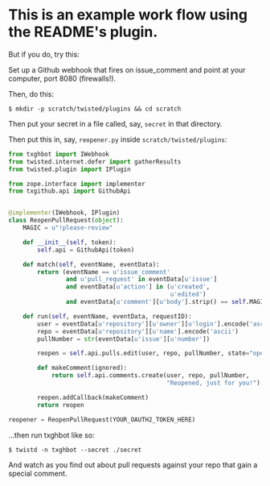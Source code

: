 # This is an example work flow using the README's plugin.

But if you do, try this:

Set up a Github webhook that fires on issue_comment and point at your computer, port 8080 (firewalls!).

Then, do this:

````
$ mkdir -p scratch/twisted/plugins && cd scratch
````

Then put your secret in a file called, say, `secret` in that directory.

Then put this in, say, `reopener.py` inside `scratch/twisted/plugins`:

````python
from txghbot import IWebhook
from twisted.internet.defer import gatherResults
from twisted.plugin import IPlugin

from zope.interface import implementer
from txgithub.api import GithubApi


@implementer(IWebhook, IPlugin)
class ReopenPullRequest(object):
    MAGIC = u"!please-review"

    def __init__(self, token):
        self.api = GithubApi(token)

    def match(self, eventName, eventData):
        return (eventName == u'issue_comment'
                and u'pull_request' in eventData[u'issue']
                and eventData[u'action'] in (u'created',
                                             u'edited')
                and eventData[u'comment'][u'body'].strip() == self.MAGIC)

    def run(self, eventName, eventData, requestID):
        user = eventData[u'repository'][u'owner'][u'login'].encode('ascii')
        repo = eventData[u'repository'][u'name'].encode('ascii')
        pullNumber = str(eventData[u'issue'][u'number'])

        reopen = self.api.pulls.edit(user, repo, pullNumber, state="open")

        def makeComment(ignored):
            return self.api.comments.create(user, repo, pullNumber,
                                            "Reopened, just for you!")

        reopen.addCallback(makeComment)
        return reopen

reopener = ReopenPullRequest(YOUR_OAUTH2_TOKEN_HERE)
````

...then run txghbot like so:

````
$ twistd -n txghbot --secret ./secret
````

And watch as you find out about pull requests against your repo that gain a special comment.
